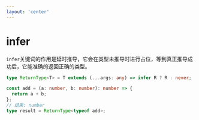 ```yaml
---
layout: 'center'
---
```


# infer


`infer`关键词的作用是延时推导，它会在类型未推导时进行占位，等到真正推导成功后，它能准确的返回正确的类型。

```ts
type ReturnType<T> = T extends (...args: any) => infer R ? R : never;

const add = (a: number, b: number): number => {
  return a + b;
};
// 结果: number
type result = ReturnType<typeof add>;
```
